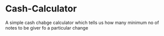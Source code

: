 # Cash-Calculator
 A simple cash chabge calculator which tells us how many minimum no of notes to be giver fo a particular change 
